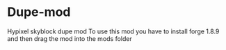 # Dupe-mod
Hypixel skyblock dupe mod
To use this mod you have to install forge 1.8.9 and then drag the mod into the mods folder
